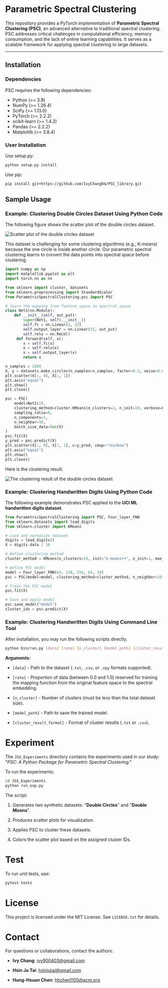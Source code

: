 <!-- Parametric Spectral Clustering -->

# Parametric Spectral Clustering

This repository provides a PyTorch implementation of **Parametric Spectral Clustering (PSC)**, an advanced alternative to traditional spectral clustering. PSC addresses critical challenges in computational efficiency, memory consumption, and the lack of online learning capabilities. It serves as a scalable framework for applying spectral clustering to large datasets.

---

## Installation

### Dependencies

PSC requires the following dependencies:

- Python (>= 3.8)
- NumPy (>= 1.26.4)
- SciPy (>= 1.13.0)
- PyTorch (>= 2.2.2)
- scikit-learn (>= 1.4.2)
- Pandas (>= 2.2.2)
- Matplotlib (>= 3.8.4)

### User Installation

Use setup.py:

```sh
python setup.py install
```

Use pip:

```sh
pip install git+https://github.com/IvyChang04/PSC_library.git
```

## Sample Usage

### Example: Clustering Double Circles Dataset Using Python Code

The following figure shows the scatter plot of the double circles dataset.

![Scatter plot of the double circles dataset](./img/double_circles_scatter.png)

This dataset is challenging for some clustering algorithms (e.g., K-means) because the one circle is inside another circle.  Our parametric spectral clustering learns to convert the data points into spectral space before clustering.

```python
import numpy as np
import matplotlib.pyplot as plt
import torch.nn as nn

from sklearn import cluster, datasets
from sklearn.preprocessing import StandardScaler
from ParametricSpectralClustering.psc import PSC

# learn the mapping from feature space to spectral space
class Net1(nn.Module):
    def __init__(self, out_put):
        super(Net1, self).__init__()
        self.fc = nn.Linear(2, 32)
        self.output_layer = nn.Linear(32, out_put)
        self.relu = nn.ReLU()
     def forward(self, x):
        x = self.fc(x)
        x = self.relu(x)
        x = self.output_layer(x)
        return x

n_samples = 1000
X, y = datasets.make_circles(n_samples=n_samples, factor=0.5, noise=0.05)
plt.scatter(X[:, 0], X[:, 1])
plt.axis("equal")
plt.show()
plt.close()

psc = PSC(
    model=Net1(2),
    clustering_method=cluster.KMeans(n_clusters=2, n_init=10, verbose=False),
    sampling_ratio=0,
    n_components=2,
    n_neighbor=10,
    batch_size_data=len(X)
)
psc.fit(X)
y_pred = psc.predict(X)
plt.scatter(X[:, 0], X[:, 1], c=y_pred, cmap="rainbow")
plt.axis("equal")
plt.show()
plt.close()
```

Here is the clustering result.

![The clustering result of the double circles dataset](./img/double_circles_cluster.png)

### Example: Clustering Handwritten Digits Using Python Code

The following example demonstrates PSC applied to the **UCI ML handwritten digits dataset**.

```python
from ParametricSpectralClustering import PSC, Four_layer_FNN
from sklearn.datasets import load_digits
from sklearn.cluster import KMeans

# Load and normalize dataset
digits = load_digits()
X = digits.data / 16

# Define clustering method
cluster_method = KMeans(n_clusters=10, init="k-means++", n_init=1, max_iter=100, algorithm='elkan')

# Define PSC model
model = Four_layer_FNN(64, 128, 256, 64, 10)
psc = PSC(model=model, clustering_method=cluster_method, n_neighbor=10, sampling_ratio=0, batch_size_data=1797)

# Train the PSC model
psc.fit(X)

# Save and apply model
psc.save_model("model")
cluster_idx = psc.predict(X)
```

<!-- COMMEND LINE TOOL -->

### Example: Clustering Handwritten Digits Using Command Line Tool

After installation, you may run the following scripts directly.

```sh
python bin/run.py [data] [rate] [n_cluster] [model_path] [cluster_result_format]
```

**Arguments:**

* `[data]` - Path to the dataset (`.txt`, `.csv`, or `.npy` formats supported).
    
* `[rate]` - Proportion of data (between 0.0 and 1.0) reserved for training the mapping function from the original feature space to the spectral embedding.

* `[n_cluster]` - Number of clusters (must be less than the total dataset size).

* `[model_path]` - Path to save the trained model.

* `[cluster_result_format]` - Format of cluster results (`.txt` or `.csv`).

<!-- EXPERIMENT-->

# Experiment

The `JSS_Experiments` directory contains the experiments used in our study: "_PSC: A Python Package for Parametric Spectral Clustering_."

To run the experiments:

```sh
cd JSS_Experiments
python run_exp.py
```

The script:

1. Generates two synthetic datasets: "**Double Circles**" and "**Double Moons**".

1. Produces scatter plots for visualization.

1. Applies PSC to cluster these datasets.

1. Colors the scatter plot based on the assigned cluster IDs.

<!-- Test -->

# Test

To run unit tests, use:

```sh
pytest tests
```

<!-- LICENSE -->

# License

This project is licensed under the MIT License. See `LICENSE.txt` for details.

<!-- CONTACT -->

# Contact

For questions or collaborations, contact the authors:

* **Ivy Chang**: ivy900403@gmail.com

* **Hsin Ju Tai**: hsinjutai@gmail.com

* **Hung-Hsuan Chen**: hhchen1105@acm.org

